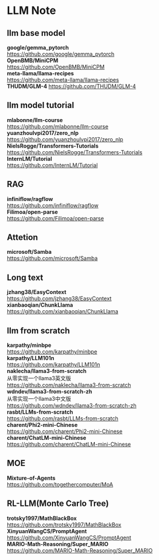 # LLM Note

## llm base model 
**google/gemma_pytorch**  
https://github.com/google/gemma_pytorch  
**OpenBMB/MiniCPM**  
https://github.com/OpenBMB/MiniCPM  
**meta-llama/llama-recipes**  
https://github.com/meta-llama/llama-recipes  
**THUDM/GLM-4**
https://github.com/THUDM/GLM-4  

## llm model tutorial
**mlabonne/llm-course**  
https://github.com/mlabonne/llm-course  
**yuanzhoulvpi2017/zero_nlp**  
https://github.com/yuanzhoulvpi2017/zero_nlp  
**NielsRogge/Transformers-Tutorials**  
https://github.com/NielsRogge/Transformers-Tutorials  
**InternLM/Tutorial**  
https://github.com/InternLM/Tutorial  

## RAG
**infiniflow/ragflow**  
https://github.com/infiniflow/ragflow  
**Filimoa/open-parse**  
https://github.com/Filimoa/open-parse  

## Attetion
**microsoft/Samba**  
https://github.com/microsoft/Samba  

## Long text
**jzhang38/EasyContext**  
https://github.com/jzhang38/EasyContext  
**xianbaoqian/ChunkLlama**  
https://github.com/xianbaoqian/ChunkLlama  



## llm from scratch
**karpathy/minbpe**  
https://github.com/karpathy/minbpe  
**karpathy/LLM101n**  
https://github.com/karpathy/LLM101n  
**naklecha/llama3-from-scratch**  
从零实现一个llama3英文版  
https://github.com/naklecha/llama3-from-scratch  
**wdndev/llama3-from-scratch-zh**  
从零实现一个llama3中文版  
https://github.com/wdndev/llama3-from-scratch-zh  
**rasbt/LLMs-from-scratch**  
https://github.com/rasbt/LLMs-from-scratch  
**charent/Phi2-mini-Chinese**  
https://github.com/charent/Phi2-mini-Chinese  
**charent/ChatLM-mini-Chinese**  
https://github.com/charent/ChatLM-mini-Chinese  

## MOE
**Mixture-of-Agents**  
https://github.com/togethercomputer/MoA  

## RL-LLM(Monte Carlo Tree)  
**trotsky1997/MathBlackBox**  
https://github.com/trotsky1997/MathBlackBox  
**XinyuanWangCS/PromptAgent**  
https://github.com/XinyuanWangCS/PromptAgent  
**MARIO-Math-Reasoning/Super_MARIO**  
https://github.com/MARIO-Math-Reasoning/Super_MARIO  
